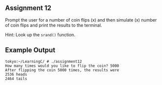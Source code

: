 ## Assignment 12 
Prompt the user for a number of coin flips (x) and then simulate (x) number of coin flips and print the results to the terminal. 

Hint: Look up the `srand()` function.

## Example Output
```terminal_session
tokyo:~/LearningC/ # ./assignment12                                  
How many times would you like to flip the coin? 5000
After flipping the coin 5000 times, the results were
2536 heads
2464 tails
```

